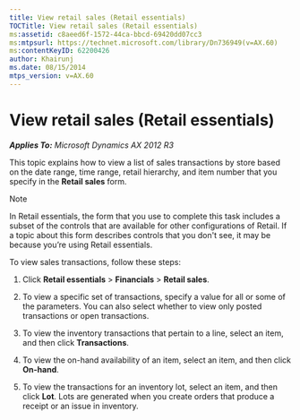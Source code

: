 ```yaml
---
title: View retail sales (Retail essentials)
TOCTitle: View retail sales (Retail essentials)
ms:assetid: c8aeed6f-1572-44ca-bbcd-69420dd07cc3
ms:mtpsurl: https://technet.microsoft.com/library/Dn736949(v=AX.60)
ms:contentKeyID: 62200426
author: Khairunj
ms.date: 08/15/2014
mtps_version: v=AX.60
---
```


# View retail sales (Retail essentials) 


_**Applies To:** Microsoft Dynamics AX 2012 R3_

This topic explains how to view a list of sales transactions by store based on the date range, time range, retail hierarchy, and item number that you specify in the **Retail sales** form.


> [!NOTE]
> <P>In Retail essentials, the form that you use to complete this task includes a subset of the controls that are available for other configurations of Retail. If a topic about this form describes controls that you don't see, it may be because you’re using Retail essentials.</P>



To view sales transactions, follow these steps:

1.  Click **Retail essentials** \> **Financials** \> **Retail sales**.

2.  To view a specific set of transactions, specify a value for all or some of the parameters. You can also select whether to view only posted transactions or open transactions.

3.  To view the inventory transactions that pertain to a line, select an item, and then click **Transactions**.

4.  To view the on-hand availability of an item, select an item, and then click **On-hand**.

5.  To view the transactions for an inventory lot, select an item, and then click **Lot**. Lots are generated when you create orders that produce a receipt or an issue in inventory.

  


